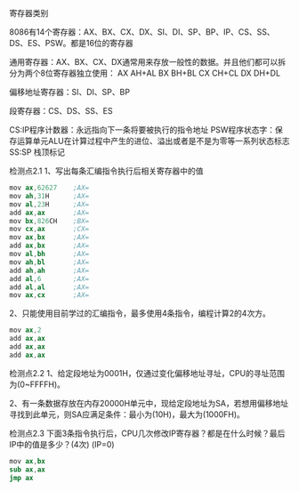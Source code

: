 寄存器类别

8086有14个寄存器：AX、BX、CX、DX、SI、DI、SP、BP、IP、CS、SS、DS、ES、PSW。都是16位的寄存器

通用寄存器：AX、BX、CX、DX通常用来存放一般性的数据。并且他们都可以拆分为两个8位寄存器独立使用：
AX AH+AL
BX BH+BL
CX CH+CL
DX DH+DL

偏移地址寄存器：SI、DI、SP、BP

段寄存器：CS、DS、SS、ES

CS:IP程序计数器：永远指向下一条将要被执行的指令地址
PSW程序状态字：保存运算单元ALU在计算过程中产生的进位、溢出或者是不是为零等一系列状态标志
SS:SP 栈顶标记


检测点2.1
1、写出每条汇编指令执行后相关寄存器中的值
```s
mov ax,62627    ;AX=
mov ah,31H      ;AX=
mov al,23H      ;AX=
add ax,ax       ;AX=
mov bx,826CH    ;BX=
mov cx,ax       ;CX=
mov ax,bx       ;AX=
add ax,bx       ;AX=
mov al,bh       ;AX=
mov ah,bl       ;AX=
add ah,ah       ;AX=
add al,6        ;AX=
add al,al       ;AX=
mov ax,cx       ;AX=
```

2、只能使用目前学过的汇编指令，最多使用4条指令，编程计算2的4次方。
```s
mov ax,2
add ax,ax
add ax,ax
add ax,ax
```

检测点2.2
1、给定段地址为0001H，仅通过变化偏移地址寻址，CPU的寻址范围为(0~FFFFH)。

2、有一条数据存放在内存20000H单元中，现给定段地址为SA，若想用偏移地址寻找到此单元，则SA应满足条件：最小为(10H)，最大为(1000FH)。

检测点2.3
下面3条指令执行后，CPU几次修改IP寄存器？都是在什么时候？最后IP中的值是多少？(4次) (IP=0)
```s
mov ax,bx
sub ax,ax
jmp ax
```